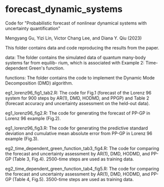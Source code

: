 # forecast_dynamic_systems
Code for "Probabilistic forecast of nonlinear dynamical systems with uncertainty quantification"

Mengyang Gu, Yizi Lin, Victor Chang Lee, and Diana Y. Qiu (2023)


This folder contains data and code reproducing the results from the paper.

data: The folder contains the simulated data of quantum many-body systems far from equilib-
rium, which is associated with Example 2: Time-dependent Green's function.

functions: The folder contains the code to implement the Dynamic Mode Decomposition (DMD) algorithm.

eg1_lorenz96_fig1_tab2.R: The code for Fig.1 (forecast of the Lorenz 96 system for 900 steps by AR(1), DMD, HODMD, and PPGP) and Table 2 (forecast accuracy and uncertainty assessment on the held-out data).

eg1_lorenz96_fig2.R: The code for generating the forecast of PP-GP in Lorenz 96 example (Fig.2).

eg1_lorenz96_fig3.R: The code for generating the predictive standard deviation and cumulative mean absolute error from PP-GP in Lorenz 96 example (Fig.3).


eg2_time_dependent_green_function_tab3_fig4.R: The code for comparing the forecast and uncertainty assessment by AR(1), DMD, HODMD, and PP-GP (Table 3, Fig.4). 2500-time steps are used as training data.

eg2_time_dependent_green_function_tab4_fig5.R: The code for comparing the forecast and uncertainty assessment by AR(1), DMD, HODMD, and PP-GP (Table 4, Fig.5). 3500-time steps are used as training data.
